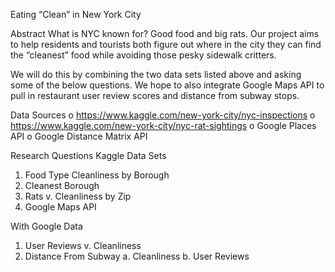 Eating “Clean” in New York City

Abstract
What is NYC known for? Good food and big rats. Our project aims to help residents and tourists both figure out where in the city they can find the “cleanest” food while avoiding those pesky sidewalk critters.

We will do this by combining the two data sets listed above and asking some of the below questions. We hope to also integrate Google Maps API to pull in restaurant user review scores and distance from subway stops.

Data Sources
o	https://www.kaggle.com/new-york-city/nyc-inspections
o	https://www.kaggle.com/new-york-city/nyc-rat-sightings
o	Google Places API
o	Google Distance Matrix API

Research Questions
Kaggle Data Sets
1.	Food Type Cleanliness by Borough
2.	Cleanest Borough
3.	Rats v. Cleanliness by Zip
4.	Google Maps API

With Google Data
1.	User Reviews v. Cleanliness
2.	Distance From Subway
    a.	Cleanliness
    b.	User Reviews
